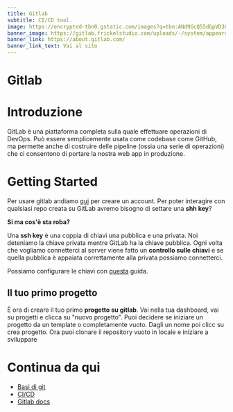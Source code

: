 ```yaml
---
title: Gitlab
subtitle: CI/CD tool.
image: https://encrypted-tbn0.gstatic.com/images?q=tbn:ANd9GcQ55dGpVD30l9RYPAokgTZ-6UrEp_J0rZh3RQ&usqp=CAU
banner_image: https://gitlab.frickelstudio.com/uploads/-/system/appearance/logo/1/e1c1da00-gitlab.png
banner_link: https://about.gitlab.com/
banner_link_text: Vai al sito
---
```

# Gitlab

# Introduzione

GitLab è una piattaforma completa sulla quale effettuare operazioni di DevOps. Può essere semplicemente usata come codebase come GitHub, ma permette anche di costruire delle pipeline (ossia una serie di operazioni) che ci consentono di portare la nostra web app in produzione.

# Getting Started

Per usare gitlab andiamo [qui](https://gitlab.com/users/sign_up) per creare un account. Per poter interagire con qualsiasi repo creata su GitLab avremo bisogno di settare una **shh key**? 

**Si ma cos'è sta roba?**

Una **ssh key** è una coppia di chiavi una pubblica e una privata. Noi deteniamo la chiave privata mentre GitLab ha la chiave pubblica. Ogni volta che vogliamo connetterci al server viene fatto un **controllo sulle chiavi** e se quella pubblica è appaiata correttamente alla privata possiamo connetterci.

Possiamo configurare le chiavi con [questa](https://docs.gitlab.com/ee/ssh/README.html) guida.

## Il tuo primo progetto

È ora di creare il tuo primo **progetto su gitlab**. Vai nella tua dashboard, vai su progetti e clicca su "nuovo progetto". Puoi decidere se iniziare un progetto da un template o completamente vuoto. Dagli un nome poi clicc su crea progetto. Ora puoi clonare il repository vuoto in locale e iniziare a sviluppare

# Continua da qui

- [Basi di git](https://docs.gitlab.com/ee/topics/git/)
- [CI/CD](https://docs.gitlab.com/ee/ci/README.html)
- [Gitlab docs](https://docs.gitlab.com/ee/README.html)


